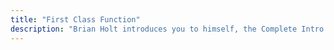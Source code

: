 ```yaml
---
title: "First Class Function"
description: "Brian Holt introduces you to himself, the Complete Intro to React version 6, and what you can expect to learn"
---
```

